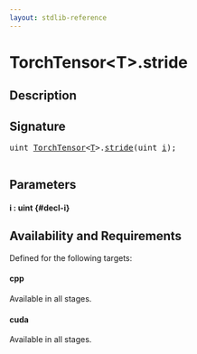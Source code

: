 ```yaml
---
layout: stdlib-reference
---
```


# TorchTensor\<T\>\.stride

## Description





## Signature 

<pre>
<span class="code_keyword">uint</span> <a href="/stdlib-reference/types/torchtensor-05/index" class="code_type">TorchTensor</a>&lt;<a href="/stdlib-reference/types/torchtensor-05/index#typeparam-T" class="code_type">T</a>&gt;.<a href="/stdlib-reference/types/torchtensor-05/stride">stride</a>(<span class="code_keyword">uint</span> <a href="/stdlib-reference/types/torchtensor-05/stride#decl-i" class="code_param">i</a>);

</pre>

## Parameters

#### i  : uint {#decl-i}

## Availability and Requirements

Defined for the following targets:

#### cpp
Available in all stages.

#### cuda
Available in all stages.




